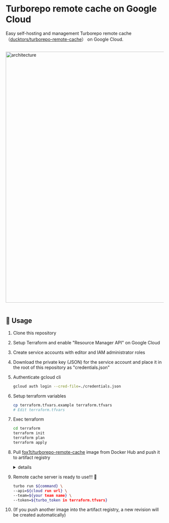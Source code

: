 # Turborepo remote cache on Google Cloud

Easy self-hosting and management Turborepo remote cache（[ducktors/turborepo-remote-cache](https://github.com/ducktors/turborepo-remote-cache)） on Google Cloud.

<img width="800" alt="architecture" src="https://github.com/kj455/turborepo-remote-cache-cr-gcs/assets/38521709/4c256d26-c8ba-46e9-87bd-7f4fe41e652c" style="margin: 16px 0">

## 🚀 Usage
1. Clone this repository
2. Setup Terraform and enable "Resource Manager API" on Google Cloud
3. Create service accounts with editor and IAM administrator roles
4. Download the private key (JSON) for the service account and place it in the root of this repository as "credentials.json"
5. Authenticate gcloud cli
    ```sh
    gcloud auth login --cred-file=./credentials.json
    ```
6. Setup terraform variables
    ```sh
    cp terraform.tfvars.example terraform.tfvars
    # Edit terraform.tfvars
    ```
7. Exec terraform
    ```sh
    cd terraform
    terraform init
    terraform plan
    terraform apply
    ```
8. Pull [fox1t/turborepo-remote-cache](https://hub.docker.com/r/fox1t/turborepo-remote-cache) image from Docker Hub and push it to artifact registry

    <details>
    <summary>details</summary>

    ```sh
    # only amd64 image works
    docker pull fox1t/turborepo-remote-cache:(tag)@(digest-of-amd64-image)

    docker tag fox1t/turborepo-remote-cache:(tag)@(digest-of-amd64-image) (artifact-registry-repository-location)/turborepo-remote-cache:(tag)

    docker push (artifact-registry-repository-location)/turborepo-remote-cache:(tag)
    ```
    </details>

10. Remote cache server is ready to use!!! 🚀

    ```sh
    turbo run ${command} \
    --api=${cloud run url} \
    --team=${your team name} \
    --token=${turbo_token in terraform.tfvars}
    ```

11. (If you push another image into the artifact registry, a new revision will be created automatically)